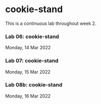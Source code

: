 # cookie-stand
This is a continuous lab throughout week 2.

### Lab 06: cookie-stand

Monday, 14 Mar 2022

### Lab 07: cookie-stand

Monday, 15 Mar 2022 

### Lab 08b: cookie-stand

Monday, 16 Mar 2022